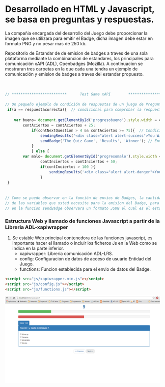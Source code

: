 # Desarrollado en HTML y Javascript, se basa en preguntas y respuestas.


La compañia encargada del desarrollo del Juego debe proporcionar la imagen que se utilizara para emitir el Badge, dicha imagen debe estar en formato PNG y no pesar mas de 250 kb.


Repositorio de Estandar de de emision de badges a traves de una sola plataforma mediante la combinancion de estandares, los principales para comunicación xAPI (ADL), Openbadges (Mozilla). A continuacion se mostraran tres carpetas en la que cada una tendra un ejemplo de comunicación y emision de badges a traves del estandar propuesto.


```javascript


// *************************      Test Game xAPI        ************************* //

// Un pequeño ejemplo de condición de respuestas de un juego de Preguntas y Respuestas en HTML 
 if(a == respuestacorrecta){  // condicional para comprobar la respuesta
		        
	var bueno= document.getElementById('progresobueno').style.width = contAciertos+"%"; // barra de progreso de respuestas correctas
		contAciertos = contAciertos + 25;
			if(contNextQuestion > 4 && contAciertos >= 75){  // Condiciones superadas para emision de badge
				sendingResults('<div class="alert alert-success">You Win</div>'); // Declarando Ganador
				sendBadge('The Quiz Game', 'Results', 'Winner'); // Envio de badge al servidor LRS
			}
	        } else {
        var malo= document.getElementById('progresomalo').style.width = contInciertos+"%"; // barra de progreso de respuestas incorrectas
        		contInciertos = contInciertos + 50;
        		if(contInciertos > 100 ){
        			sendingResults('<div class="alert alert-danger">You Lose</div>'); // Declarando Perdedor
        		}
 }


// Como se puede observar en la función de envios de Badges, la cantidad de variables a enviar va a depender 
// de las variables que usted necesite para la emision del Badge, para una mejor descripcion por favor verificar el archivo functionXAPI.js
// en la funcion sendBadge observara un formato JSON el cual es el establecido para la emision del Badge. 

```

### Estructura Web y llamado de funciones Javascript a partir de la Libreria ADL-xapiwrapper

1. Se estable Web principal contenedora de las funciones javascript, es importante hacer el llamado o incluir los ficheros Js en la Web como se indica en la parte inferior.
	* xapiwrapper: Libreria comunicación ADL-LRS.
	* config: Configuracion de datos de acceso de usuario Entidad del Juego.
	* functions: Funcion establecida para el envio de datos del Badge.

```html
<script src="js/xapiwrapper.min.js"></script>
<script src="js/config.js"></script>
<script src="js/functions.js"></script>

```





![GitHub Logo](Images/Imagen2.png)

